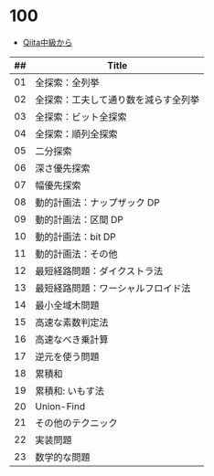 # 100
- [Qiita中級から](https://qiita.com/e869120/items/eb50fdaece12be418faa#2-0-%E4%B8%AD%E7%B4%9A%E7%B7%A8%E3%81%A7%E7%B4%B9%E4%BB%8B%E3%81%99%E3%82%8B%E3%81%93%E3%81%A8)

| ## | Title |
|----|-------|
| 01 | 全探索：全列挙 |
| 02 | 全探索：工夫して通り数を減らす全列挙 |
| 03 | 全探索：ビット全探索 |
| 04 | 全探索：順列全探索 |
| 05 | 二分探索 |
| 06 | 深さ優先探索 |
| 07 | 幅優先探索 |
| 08 | 動的計画法：ナップザック DP |
| 09 | 動的計画法：区間 DP |
| 10 | 動的計画法：bit DP |
| 11 | 動的計画法：その他 |
| 12 | 最短経路問題：ダイクストラ法 |
| 13 | 最短経路問題：ワーシャルフロイド法 |
| 14 | 最小全域木問題 |
| 15 | 高速な素数判定法 |
| 16 | 高速なべき乗計算 |
| 17 | 逆元を使う問題 |
| 18 | 累積和 |
| 19 | 累積和: いもす法 |
| 20 | Union-Find |
| 21 | その他のテクニック |
| 22 | 実装問題 |
| 23 | 数学的な問題 |